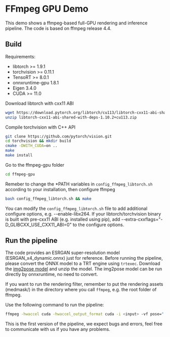 FFmpeg GPU Demo
==========================
This demo shows a ffmpeg-based full-GPU rendering and inference pipeline. The code is based on ffmpeg release 4.4.

## Build
Requirements:
* libtorch >= 1.9.1
* torchvision >= 0.11.1
* TensoRT >= 8.0.1
* onnxruntime-gpu 1.8.1
* Eigen 3.4.0
* CUDA >= 11.0

Download libtorch with cxx11 ABI

```bash
wget https://download.pytorch.org/libtorch/cu113/libtorch-cxx11-abi-shared-with-deps-1.10.2%2Bcu113.zip
unzip libtorch-cxx11-abi-shared-with-deps-1.10.2+cu113.zip
```

Compile torchvision with C++ API

```bash
git clone https://github.com/pytorch/vision.git
cd torchvision && mkdir build
cmake -DWITH_CUDA=on ..
make
make install
```
Go to the ffmpeg-gpu folder

```bash
cd ffmpeg-gpu
```

Remeber to change the *PATH variables in `config_ffmpeg_libtorch.sh` according to your installation, then configure ffmpeg

```bash
bash config_ffmpeg_libtorch.sh && make
```

You can modify the `config_ffmpeg_libtorch.sh` file to add additional configure options, e.g. --enable-libx264.
If your libtorch/torchvision binary is built with pre-cxx11 ABI (e.g. installed using pip), add --extra-cxxflags="-D_GLIBCXX_USE_CXX11_ABI=0" to the configure options.

## Run the pipeline
The code provides an ESRGAN super-resolution model (ESRGAN_x4_dynamic.onnx) just for reference. Before running the pipeline, please convert the ONNX model to a TRT engine using `trtexec`. Download the [img2pose model](https://drive.google.com/file/d/1OvnZ7OUQFg2bAgFADhT7UnCkSaXst10O/view) and unzip the model. The img2pose model can be run directly by onnxruntime, no need to convert.

If you want to run the rendering filter, remember to put the rendering assets (medmask/) in the directory where you call `ffmpeg`, e.g. the root folder of ffmpeg.

Use the following command to run the pipeline:

```bash
ffmpeg -hwaccel cuda -hwaccel_output_format cuda -i <input> -vf pose="./img2pose_v1_ft_300w_lp_static_nopost.onnx":8,format_cuda=rgbpf32,tensorrt="./ESRGAN_x4.trt",format_cuda=nv12,scale_npp=1920:1080 -c:v h264_nvenc <output>
```

This is the first version of the pipeline, we expect bugs and errors, feel free to communicate with us if you have any problems.

